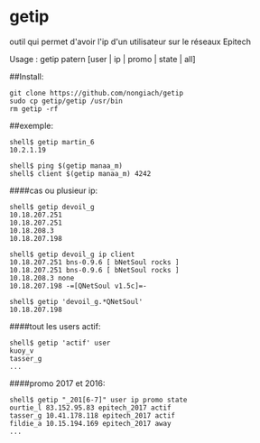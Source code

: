 getip
=====

outil qui permet d'avoir l'ip d'un utilisateur sur le réseaux Epitech

Usage : getip patern [user | ip | promo | state | all]

##Install:
```
git clone https://github.com/nongiach/getip
sudo cp getip/getip /usr/bin
rm getip -rf
```

##exemple:
```
shell$ getip martin_6
10.2.1.19

shell$ ping $(getip manaa_m)
shell$ client $(getip manaa_m) 4242
```

####cas ou plusieur ip:
```
shell$ getip devoil_g
10.18.207.251 
10.18.207.251 
10.18.208.3 
10.18.207.198

shell$ getip devoil_g ip client
10.18.207.251 bns-0.9.6 [ bNetSoul rocks ] 
10.18.207.251 bns-0.9.6 [ bNetSoul rocks ] 
10.18.208.3 none 
10.18.207.198 -=[QNetSoul v1.5c]=- 

shell$ getip 'devoil_g.*QNetSoul'
10.18.207.198
```

####tout les users actif:
```
shell$ getip 'actif' user
kuoy_v 
tasser_g 
...
```

####promo 2017 et 2016:
```
shell$ getip "_201[6-7]" user ip promo state
ourtie_l 83.152.95.83 epitech_2017 actif 
tasser_g 10.41.178.118 epitech_2017 actif 
fildie_a 10.15.194.169 epitech_2017 away
...
```



